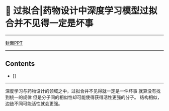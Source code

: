 # 👏 过拟合|药物设计中深度学习模型过拟合并不见得一定是坏事

---
[封面PPT](../PPT/)

---
## Contents
- []

---
深度学习与药物设计的领域之中，过拟合并不见得就一定是一件坏事
就算没有找到统一的规律
但是分子间的相似性却可能使得获得活性更强的分子。
结构相似，边链不同可能活性就会更强。